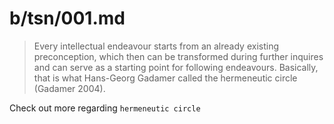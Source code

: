 # b/tsn/001.md

> Every intellectual endeavour starts from an already existing preconception, which then can be transformed during further inquires and can serve as a starting point for following endeavours. Basically, that is what Hans-Georg Gadamer called the hermeneutic circle (Gadamer 2004).

Check out more regarding `hermeneutic circle`